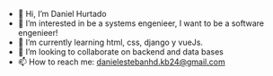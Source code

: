 - 👋 Hi, I’m Daniel Hurtado
- 👀 I’m interested in be a systems engenieer, I want to be a software engenieer!
- 🌱 I’m currently learning html, css, django y vueJs. 
- 💞️ I’m looking to collaborate on backend and data bases
- 📫 How to reach me: danielestebanhd.kb24@gmail.com

<!---
DanielHurtado-040801/DanielHurtado-040801 is a ✨ special ✨ repository because its `README.md` (this file) appears on your GitHub profile.
You can click the Preview link to take a look at your changes.
--->
